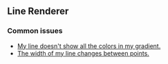 ## Line Renderer
### Common issues
- [My line doesn't show all the colors in my gradient.](Line%20Renderer/Vertex%20Colors.md)
- [The width of my line changes between points.](Line%20Renderer/Corner%20Vertices.md)